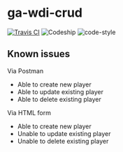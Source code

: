 # ga-wdi-crud

[![Travis CI](https://travis-ci.org/jsstrn/ga-wdi-crud-exercise.svg)](https://travis-ci.org/jsstrn/ga-wdi-crud-exercise) ![Codeship](https://img.shields.io/codeship/dfdea710-7961-0133-c50e-22b96f108c0e/master.svg
) ![code-style](https://img.shields.io/badge/code--style-standard-lightgrey.svg)

## Known issues

Via Postman
- Able to create new player
- Able to update existing player
- Able to delete existing player

Via HTML form
- Able to create new player
- Unable to update existing player
- Unable to delete existing player
